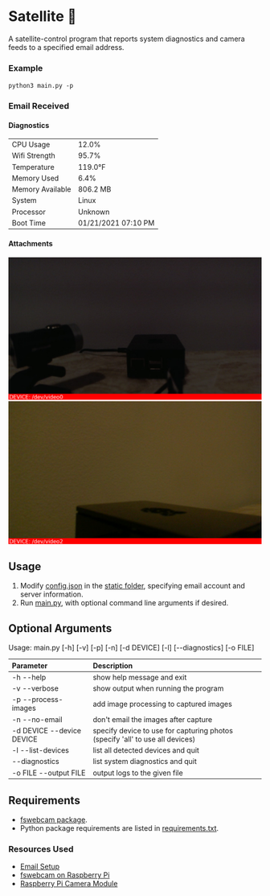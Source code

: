 # Satellite :satellite:
A satellite-control program that reports system diagnostics and camera feeds
to a specified email address.

### Example
```
python3 main.py -p
```

### Email Received
#### Diagnostics
|                   |                       |
|-------------------|-----------------------|
| CPU Usage         |	12.0%               |
| Wifi Strength	    |   95.7%               |
| Temperature       |	119.0°F             |
| Memory Used	    |   6.4%                |
| Memory Available	|   806.2 MB            |
| System	        |   Linux               |
| Processor	        |   Unknown             |
| Boot Time	        |   01/21/2021 07:10 PM |

#### Attachments
![](./demo/image1.jpg)
![](./demo/image2.jpg)


## Usage
1. Modify [config.json](./static/config.json) in the [static folder](./static), specifying email account and server information.
2. Run [main.py](./main.py), with optional command line arguments if desired.

## Optional Arguments
Usage: main.py [-h] [-v] [-p] [-n] [-d DEVICE] [-l] [--diagnostics] [-o FILE]

| Parameter                 | Description                               |	
| :------------------------ | :---------------------------------------- |
| -h --help                 | show help message and exit                |
| -v --verbose              | show output when running the program      |
| -p --process-images       | add image processing to captured images   |
| -n --no-email             | don't email the images after capture      |
| -d DEVICE --device DEVICE | specify device to use for capturing photos (specify 'all' to use all devices) |
| -l --list-devices         | list all detected devices and quit        |
| --diagnostics             | list system diagnostics and quit          |
| -o FILE --output FILE     | output logs to the given file             |

## Requirements
- [fswebcam package](http://manpages.ubuntu.com/manpages/bionic/man1/fswebcam.1.html).
- Python package requirements are listed in [requirements.txt](./requirements.txt).


### Resources Used
- [Email Setup](https://realpython.com/python-send-email/)
- [fswebcam on Raspberry Pi](https://www.raspberrypi.org/documentation/usage/webcams/)
- [Raspberry Pi Camera Module](https://projects.raspberrypi.org/en/projects/getting-started-with-picamera)